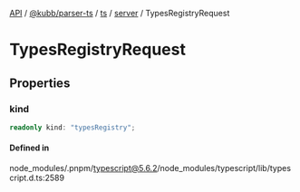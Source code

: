 [API](../../../../../../../packages.md) / [@kubb/parser-ts](../../../../../index.md) / [ts](../../../index.md) / [server](../index.md) / TypesRegistryRequest

# TypesRegistryRequest

## Properties

### kind

```ts
readonly kind: "typesRegistry";
```

#### Defined in

node\_modules/.pnpm/typescript@5.6.2/node\_modules/typescript/lib/typescript.d.ts:2589
